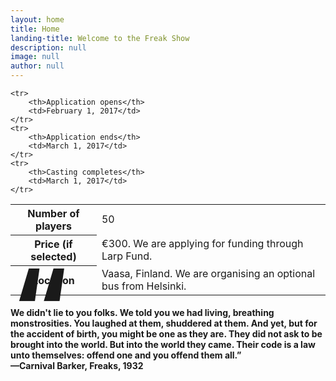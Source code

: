 ```yaml
---
layout: home
title: Home
landing-title: Welcome to the Freak Show
description: null
image: null
author: null
---
```

<div class="row">
<div class="7u 12u(small)">
<table>
	<tr>
		<th>Number of players</th>
		<td>50</td>
	</tr>
	<tr>
		<th>Price (if selected)</th>
		<td>€300. We are applying for funding through Larp Fund.</td>
	</tr>
	<tr>
		<th>Location</th>
		<td>Vaasa, Finland. We are organising an optional bus from Helsinki.</td>
	</tr>

	<tr>
		<th>Application opens</th>
		<td>February 1, 2017</td>
	</tr>
	<tr>
		<th>Application ends</th>
		<td>March 1, 2017</td>
	</tr>
	<tr>
		<th>Casting completes</th>
		<td>March 1, 2017</td>
	</tr>
</table>
</div>
<div class="5u 12u(small)">
<h4><span style="font-size:172px;line-height: 0px;display: block;">“</span>We didn't lie to you folks. We told you we had living, breathing monstrosities. You laughed at them, shuddered at them. And yet, but for the accident of birth, you might be one as they are. They did not ask to be brought into the world. But into the world they came. Their code is a law unto themselves: offend one and you offend them all.”<br>
&mdash;Carnival Barker, Freaks, 1932</h4>
</div>
